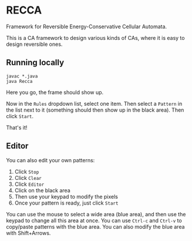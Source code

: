 # RECCA


Framework for Reversible Energy-Conservative Cellular Automata.

This is a CA framework to design various kinds of CAs, where it is easy to design reversible ones.

## Running locally

```shell
javac *.java
java Recca
```
Here you go, the frame should show up.

Now in the `Rules` dropdown list, select one item.
Then select a `Pattern` in the list next to it (something should then show up in the black area).
Then click `Start`.

That's it!

## Editor

You can also edit your own patterns:

1. Click `Stop`
2. Click `Clear`
3. Click `Editor`
4. Click on the black area
5. Then use your keypad to modify the pixels
6. Once your pattern is ready, just click `Start`

You can use the mouse to select a wide area (blue area), and then use the keypad to change all this area at once.
You can use `Ctrl-c` and `Ctrl-v` to copy/paste patterns with the blue area.
You can also modify the blue area with Shift+Arrows.
